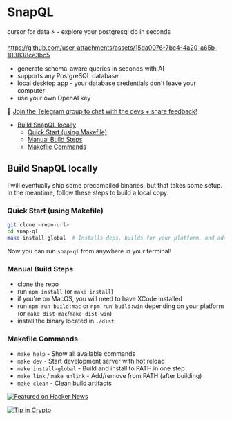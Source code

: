 # SnapQL <!-- omit in toc -->

cursor for data ⚡️ - explore your postgresql db in seconds

https://github.com/user-attachments/assets/15da0076-7bc4-4a20-a65b-103838ce3bc5

- generate schema-aware queries in seconds with AI
- supports any PostgreSQL database
- local desktop app - your database credentials don't leave your computer
- use your own OpenAI key

💬 [Join the Telegram group to chat with the devs + share feedback!](https://t.me/+QJu4_a2yImo3OTY0)

- [Build SnapQL locally](#build-snapql-locally)
  - [Quick Start (using Makefile)](#quick-start-using-makefile)
  - [Manual Build Steps](#manual-build-steps)
  - [Makefile Commands](#makefile-commands)

## Build SnapQL locally

I will eventually ship some precompiled binaries, but that takes some setup. In the meantime, follow these steps to build a local copy:

### Quick Start (using Makefile)

```bash
git clone <repo-url>
cd snap-ql
make install-global  # Installs deps, builds for your platform, and adds to PATH
```

Now you can run `snap-ql` from anywhere in your terminal!

### Manual Build Steps

- clone the repo
- run `npm install` (or `make install`)
- if you're on MacOS, you will need to have XCode installed
- run `npm run build:mac` or `npm run build:win` depending on your platform (or `make dist-mac`/`make dist-win`)
- install the binary located in `./dist`

### Makefile Commands

- `make help` - Show all available commands
- `make dev` - Start development server with hot reload
- `make install-global` - Build and install to PATH in one step
- `make link` / `make unlink` - Add/remove from PATH (after building)
- `make clean` - Clean build artifacts

<a href="https://news.ycombinator.com/item?id=44326620">
  <img
    alt="Featured on Hacker News"
    src="https://hackerbadge.now.sh/api?id=44326620"
  />
</a>

[![Tip in Crypto](https://tip.md/badge.svg)](https://tip.md/NickTikhonov)
